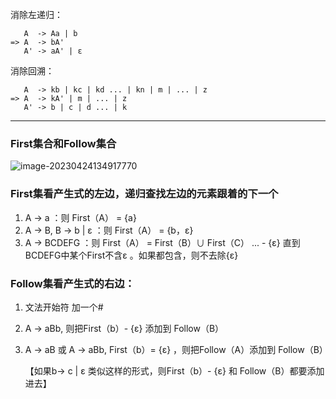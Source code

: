 消除左递归：

~~~t
   A  -> Aa | b	
=> A  -> bA'
   A' -> aA' | ε
~~~

消除回溯：

~~~t
   A  -> kb | kc | kd ... | kn | m | ... | z
=> A  -> kA' | m | ... | z
   A' -> b | c | d ... | k
~~~



-----

### First集合和Follow集合

![image-20230424134917770](.\img\image-20230424134917770.png)

### First集看产生式的左边，递归查找左边的元素跟着的下一个

1. A -> a ：则 First（A） = {a}
2. A -> B, B -> b | ε ：则 First（A） = {b，ε}
3. A -> BCDEFG    ：则 First（A） = First（B）∪ First（C） ...  - {ε} 直到BCDEFG中某个First不含ε 。如果都包含，则不去除{ε}

### Follow集看产生式的右边：

1. 文法开始符 加一个#

2. A -> aBb, 则把First（b）-  {ε} 添加到 Follow（B）

3. A -> aB 或 A -> aBb, First（b）= {ε} ，则把Follow（A）添加到 Follow（B）

    【如果b-> c | ε 类似这样的形式，则First（b）- {ε} 和 Follow（B）都要添加进去】